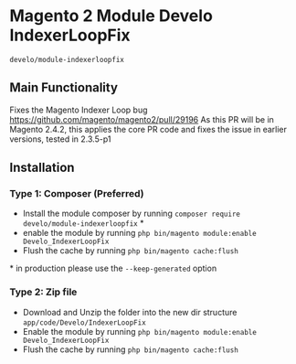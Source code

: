 # Magento 2 Module Develo IndexerLoopFix

    develo/module-indexerloopfix


## Main Functionality
Fixes the Magento Indexer Loop bug https://github.com/magento/magento2/pull/29196
As this PR will be in Magento 2.4.2, this applies the core PR code and fixes the issue in earlier versions, tested in 2.3.5-p1


## Installation

### Type 1: Composer (Preferred)

 - Install the module composer by running `composer require develo/module-indexerloopfix` \*
 - enable the module by running `php bin/magento module:enable Develo_IndexerLoopFix`
 - Flush the cache by running `php bin/magento cache:flush`
 
 \* in production please use the `--keep-generated` option

### Type 2: Zip file

 - Download and Unzip the folder into the new dir structure `app/code/Develo/IndexerLoopFix`
 - Enable the module by running `php bin/magento module:enable Develo_IndexerLoopFix`
 - Flush the cache by running `php bin/magento cache:flush`
